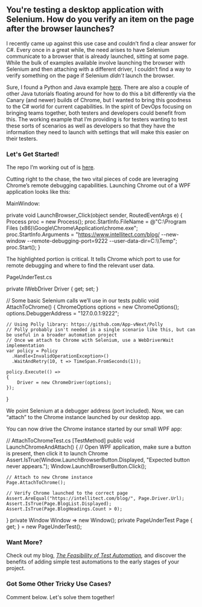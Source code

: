 
## You're testing a desktop application with Selenium. How do you verify an item on the page after the browser launches?

I recently came up against this use case and couldn’t find a clear answer for C#. Every once in a great while, the need arises to have Selenium communicate to a browser that is already launched, sitting at some page. While the bulk of examples available involve launching the browser with Selenium and then attaching with a different driver, I couldn’t find a way to verify something on the page if Selenium _didn’t_ launch the browser.

Sure, I found a Python and Java example [here](https://www.teachmeselenium.com/how-to-connect-selenium-to-an-existing-browser-that-was-opened-manually/). There are also a couple of other Java tutorials floating around for how to do this a bit differently via the Canary (and newer) builds of Chrome, but I wanted to bring this goodness to the C# world for current capabilities. In the spirit of DevOps focusing on bringing teams together, both testers and developers could benefit from this. The working example that I’m providing is for testers wanting to test these sorts of scenarios as well as developers so that they have the information they need to launch with settings that will make this easier on their testers.

### Let's Get Started!

The repo I’m working out of is [here](https://github.com/PandaMagnus/AutomatedUiTestingExamples).

Cutting right to the chase, the two vital pieces of code are leveraging Chrome’s remote debugging capabilities. Launching Chrome out of a WPF application looks like this:

MainWindow:

private void LaunchBrowser\_Click(object sender, RoutedEventArgs e)
{
      Process proc = new Process();
      proc.StartInfo.FileName = @"C:\\Program Files (x86)\\Google\\Chrome\\Application\\chrome.exe";
      proc.StartInfo.Arguments = "https://www.intellitect.com/blog/ --new-window --remote-debugging-port=9222 --user-data-dir=C:\\\\Temp";
      proc.Start();
}

The highlighted portion is critical. It tells Chrome which port to use for remote debugging and where to find the relevant user data.

PageUnderTest.cs

private IWebDriver Driver { get; set; }

// Some basic Selenium calls we’ll use in our tests
public void AttachToChrome()
{
    ChromeOptions options = new ChromeOptions();
    options.DebuggerAddress = "127.0.0.1:9222";

    // Using Polly library: https://github.com/App-vNext/Polly
    // Polly probably isn't needed in a single scenario like this, but can be useful in a broader automation project
    // Once we attach to Chrome with Selenium, use a WebDriverWait implementation
    var policy = Policy
      .Handle<InvalidOperationException>()
      .WaitAndRetry(10, t => TimeSpan.FromSeconds(1));

    policy.Execute(() => 
    {
        Driver = new ChromeDriver(options);
    });
}

We point Selenium at a debugger address (port included). Now, we can “attach” to the Chrome instance launched by our desktop app.

You can now drive the Chrome instance started by our small WPF app:

// AttachToChromeTest.cs
\[TestMethod\]
public void LaunchChromeAndAttach()
{
    // Open WPF application, make sure a button is present, then click it to launch Chrome
    Assert.IsTrue(Window.LaunchBrowserButton.Displayed, 
        "Expected button never appears.");
    Window.LaunchBrowserButton.Click();

    // Attach to new Chrome instance
    Page.AttachToChrome();

    // Verify Chrome launched to the correct page
    Assert.AreEqual("https://intellitect.com/blog/", Page.Driver.Url);
    Assert.IsTrue(Page.BlogList.Displayed);
    Assert.IsTrue(Page.BlogHeadings.Count > 0);
}
private Window Window => new Window();
private PageUnderTest Page { get; } = new PageUnderTest();

### Want More?

Check out my blog, _[The Feasibility of Test Automation](/feasibility-test-automation/),_ and discover the benefits of adding simple test automations to the early stages of your project.

### Got Some Other Tricky Use Cases?

Comment below. Let's solve them together!
